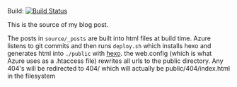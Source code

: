Build: [![Build Status](https://travis-ci.org/tparnell8/blog.tparnell.io.svg?branch=master)](https://travis-ci.org/tparnell8/blog.tparnell.io)

This is the source of my blog post.

The posts in `source/_posts` are built into html files at build time. Azure listens to git commits and then runs `deploy.sh` which installs hexo and generates html into `./public` with [hexo](https://hexo.io/). the web.config (which is what Azure uses as a .htaccess file) rewrites all urls to the public directory. Any 404's will be redirected to 404/ which will actually be public/404/index.html in the filesystem

